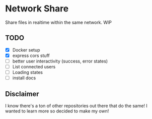 # Network Share

Share files in realtime within the same network. WIP

## TODO

- [x] Docker setup
- [x] express cors stuff
- [ ] better user interactivity (success, error states)
- [ ] List connected users
- [ ] Loading states
- [ ] install docs

## Disclaimer

I know there's a ton of other repositories out there that do the same!
I wanted to learn more so decided to make my own!

